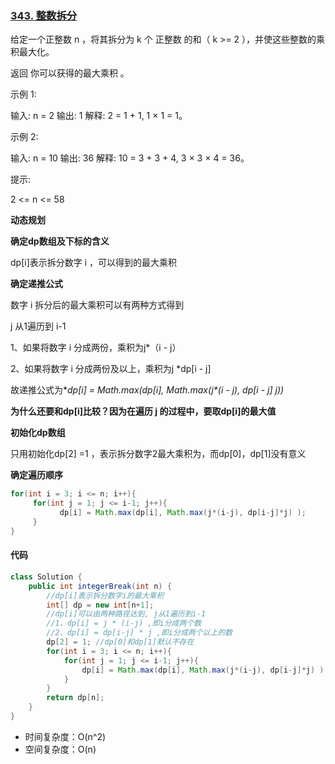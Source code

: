 ### [343. 整数拆分](https://leetcode.cn/problems/integer-break/)

给定一个正整数 n ，将其拆分为 k 个 正整数 的和（ k >= 2 ），并使这些整数的乘积最大化。

返回 你可以获得的最大乘积 。 

示例 1:

输入: n = 2
输出: 1
解释: 2 = 1 + 1, 1 × 1 = 1。

示例 2:

输入: n = 10
输出: 36
解释: 10 = 3 + 3 + 4, 3 × 3 × 4 = 36。


提示:

2 <= n <= 58





**动态规划**

**确定dp数组及下标的含义**

dp[i]表示拆分数字 i ，可以得到的最大乘积



**确定递推公式**

数字 i 拆分后的最大乘积可以有两种方式得到

j 从1遍历到 i-1

1、如果将数字 i 分成两份，乘积为j*（i - j）

2、如果将数字 i 分成两份及以上，乘积为j *dp[i - j]

故递推公式为**dp[i] = Math.max(dp[i], Math.max(j*(i - j), dp[i - j] *j))**

**为什么还要和dp[i]比较？因为在遍历 j 的过程中，要取dp[i]的最大值**



**初始化dp数组**

只用初始化dp[2] =1 ，表示拆分数字2最大乘积为，而dp[0]，dp[1]没有意义



**确定遍历顺序**

```java
for(int i = 3; i <= n; i++){
     for(int j = 1; j <= i-1; j++){
           dp[i] = Math.max(dp[i], Math.max(j*(i-j), dp[i-j]*j) );
     }
}
```



#### 代码

```java
class Solution {
    public int integerBreak(int n) {
        //dp[i]表示拆分数字i的最大乘积
        int[] dp = new int[n+1];
        //dp[i]可以由两种路径达到, j从1遍历到i-1
        //1、dp[i] = j * (i-j) ,即i分成两个数
        //2、dp[i] = dp[i-j] * j ,即i分成两个以上的数
        dp[2] = 1; //dp[0]和dp[1]默认不存在
        for(int i = 3; i <= n; i++){
            for(int j = 1; j <= i-1; j++){
                dp[i] = Math.max(dp[i], Math.max(j*(i-j), dp[i-j]*j) );
            }
        }
        return dp[n];
    }
}
```

- 时间复杂度：O(n^2)
- 空间复杂度：O(n)

